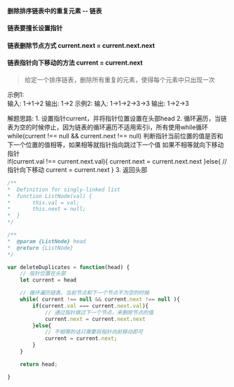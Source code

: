 #### 删除排序链表中的重复元素 -- 链表
#### 链表要擅长设置指针
#### 链表删除节点方式 current.next = current.next.next
#### 链表指针向下移动的方法 current = current.next
> 给定一个排序链表，删除所有重复的元素，使得每个元素中只出现一次

示例1:  
    输入: 1->1->2
    输出: 1->2
示例2:
    输入: 1->1->2->3->3
    输出: 1->2->3

解题思路:
    1. 设置指针current，并将指针位置设置在头部head
    2. 循环遍历，当链表为空的时候停止，因为链表的循环遍历不适用索引i，所有使用while循环
        while(current !== null && current.next !== null)
            判断指针当前位置的值是否和下一个位置的值相等，如果相等就指针指向跳过下一个值
            如果不相等就向下移动指针  
            if(current.val !== current.next.val){
                current.next = current.next.next
            }else{
                // 指针向下移动
                current = current.next
            }
    3. 返回头部

```js
/**
*  Definition for singly-linked list
*  function ListNode(val) {
*       this.val = val;  
*       this.next = null;
*  }
*/

/**
*  @param {ListNode} head
*  @return {ListNode}
*/

var deleteDuplicates = function(head) {
    // 指针位置在头部
    let current = head

    // 循环遍历链表，当前节点和下一个节点不为空的时候
    while( current !== null && current.next !== null ){
        if(current.val === current.next.val){
            // 通过指针跳过下一个节点，来删除节点的值
            current.next = current.next.next
        }else{
            // 不相等的话只需要将指针向前移动即可
            current = current.next;
        }
    }

    return head;

}
```